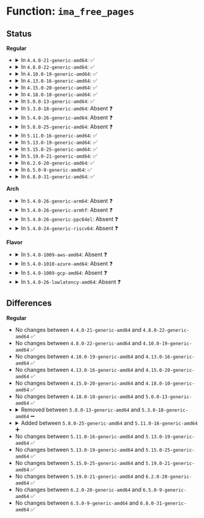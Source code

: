 # Function: <code>ima_free_pages</code>

## Status
<b>Regular</b>
<ul>
<li>
<details>
<summary>In <code>4.4.0-21-generic-amd64</code>: ✅</summary>

```c
void ima_free_pages(void * ptr, size_t size)
```

```json
{
  "name": "ima_free_pages",
  "collision_type": "Unique Static",
  "inline_type": "No",
  "funcs": [
    {
      "addr": 18446744071582612224,
      "name": "ima_free_pages",
      "external": false,
      "loc": "security/integrity/ima/ima_crypto.c:164",
      "file": "security/integrity/ima/ima_crypto.c",
      "inline": "seen, unknown",
      "caller_inline": [],
      "caller_func": [
        "security/integrity/ima/ima_crypto.c:ima_calc_file_hash_atfm",
        "security/integrity/ima/ima_crypto.c:ima_calc_file_hash_atfm",
        "security/integrity/ima/ima_crypto.c:ima_calc_file_hash_atfm",
        "security/integrity/ima/ima_crypto.c:ima_calc_file_hash_atfm"
      ]
    }
  ],
  "symbols": [
    {
      "addr": 18446744071582612224,
      "name": "ima_free_pages",
      "section": ".text",
      "bind": "STB_LOCAL",
      "size": 42
    }
  ]
}
```
</details>
</li>
<li>
<details>
<summary>In <code>4.8.0-22-generic-amd64</code>: ✅</summary>

```c
void ima_free_pages(void * ptr, size_t size)
```

```json
{
  "name": "ima_free_pages",
  "collision_type": "Unique Static",
  "inline_type": "No",
  "funcs": [
    {
      "addr": 18446744071582858720,
      "name": "ima_free_pages",
      "external": false,
      "loc": "security/integrity/ima/ima_crypto.c:164",
      "file": "security/integrity/ima/ima_crypto.c",
      "inline": "seen, unknown",
      "caller_inline": [],
      "caller_func": [
        "security/integrity/ima/ima_crypto.c:ima_calc_file_hash",
        "security/integrity/ima/ima_crypto.c:ima_calc_file_hash",
        "security/integrity/ima/ima_crypto.c:ima_calc_file_hash",
        "security/integrity/ima/ima_crypto.c:ima_calc_file_hash"
      ]
    }
  ],
  "symbols": [
    {
      "addr": 18446744071582858720,
      "name": "ima_free_pages",
      "section": ".text",
      "bind": "STB_LOCAL",
      "size": 42
    }
  ]
}
```
</details>
</li>
<li>
<details>
<summary>In <code>4.10.0-19-generic-amd64</code>: ✅</summary>

```c
void ima_free_pages(void * ptr, size_t size)
```

```json
{
  "name": "ima_free_pages",
  "collision_type": "Unique Static",
  "inline_type": "No",
  "funcs": [
    {
      "addr": 18446744071582955552,
      "name": "ima_free_pages",
      "external": false,
      "loc": "security/integrity/ima/ima_crypto.c:164",
      "file": "security/integrity/ima/ima_crypto.c",
      "inline": "seen, unknown",
      "caller_inline": [],
      "caller_func": [
        "security/integrity/ima/ima_crypto.c:ima_calc_file_hash",
        "security/integrity/ima/ima_crypto.c:ima_calc_file_hash",
        "security/integrity/ima/ima_crypto.c:ima_calc_file_hash",
        "security/integrity/ima/ima_crypto.c:ima_calc_file_hash"
      ]
    }
  ],
  "symbols": [
    {
      "addr": 18446744071582955552,
      "name": "ima_free_pages",
      "section": ".text",
      "bind": "STB_LOCAL",
      "size": 42
    }
  ]
}
```
</details>
</li>
<li>
<details>
<summary>In <code>4.13.0-16-generic-amd64</code>: ✅</summary>

```c
void ima_free_pages(void * ptr, size_t size)
```

```json
{
  "name": "ima_free_pages",
  "collision_type": "Unique Static",
  "inline_type": "No",
  "funcs": [
    {
      "addr": 18446744071583005504,
      "name": "ima_free_pages",
      "external": false,
      "loc": "security/integrity/ima/ima_crypto.c:164",
      "file": "security/integrity/ima/ima_crypto.c",
      "inline": "seen, unknown",
      "caller_inline": [],
      "caller_func": [
        "security/integrity/ima/ima_crypto.c:ima_calc_file_hash",
        "security/integrity/ima/ima_crypto.c:ima_calc_file_hash"
      ]
    }
  ],
  "symbols": [
    {
      "addr": 18446744071583005504,
      "name": "ima_free_pages",
      "section": ".text",
      "bind": "STB_LOCAL",
      "size": 43
    }
  ]
}
```
</details>
</li>
<li>
<details>
<summary>In <code>4.15.0-20-generic-amd64</code>: ✅</summary>

```c
void ima_free_pages(void * ptr, size_t size)
```

```json
{
  "name": "ima_free_pages",
  "collision_type": "Unique Static",
  "inline_type": "No",
  "funcs": [
    {
      "addr": 18446744071583169600,
      "name": "ima_free_pages",
      "external": false,
      "loc": "security/integrity/ima/ima_crypto.c:159",
      "file": "security/integrity/ima/ima_crypto.c",
      "inline": "seen, unknown",
      "caller_inline": [],
      "caller_func": [
        "security/integrity/ima/ima_crypto.c:ima_calc_file_hash",
        "security/integrity/ima/ima_crypto.c:ima_calc_file_hash",
        "security/integrity/ima/ima_crypto.c:ima_calc_file_hash",
        "security/integrity/ima/ima_crypto.c:ima_calc_file_hash"
      ]
    }
  ],
  "symbols": [
    {
      "addr": 18446744071583169600,
      "name": "ima_free_pages",
      "section": ".text",
      "bind": "STB_LOCAL",
      "size": 43
    }
  ]
}
```
</details>
</li>
<li>
<details>
<summary>In <code>4.18.0-10-generic-amd64</code>: ✅</summary>

```c
void ima_free_pages(void * ptr, size_t size)
```

```json
{
  "name": "ima_free_pages",
  "collision_type": "Unique Static",
  "inline_type": "No",
  "funcs": [
    {
      "addr": 18446744071583375904,
      "name": "ima_free_pages",
      "external": false,
      "loc": "security/integrity/ima/ima_crypto.c:161",
      "file": "security/integrity/ima/ima_crypto.c",
      "inline": "seen, unknown",
      "caller_inline": [],
      "caller_func": [
        "security/integrity/ima/ima_crypto.c:ima_calc_file_hash",
        "security/integrity/ima/ima_crypto.c:ima_calc_file_hash",
        "security/integrity/ima/ima_crypto.c:ima_calc_file_hash",
        "security/integrity/ima/ima_crypto.c:ima_calc_file_hash",
        "security/integrity/ima/ima_crypto.c:ima_calc_file_hash",
        "security/integrity/ima/ima_crypto.c:ima_calc_file_hash"
      ]
    }
  ],
  "symbols": [
    {
      "addr": 18446744071583375904,
      "name": "ima_free_pages",
      "section": ".text",
      "bind": "STB_LOCAL",
      "size": 42
    }
  ]
}
```
</details>
</li>
<li>
<details>
<summary>In <code>5.0.0-13-generic-amd64</code>: ✅</summary>

```c
void ima_free_pages(void * ptr, size_t size)
```

```json
{
  "name": "ima_free_pages",
  "collision_type": "Unique Static",
  "inline_type": "No",
  "funcs": [
    {
      "addr": 18446744071583494976,
      "name": "ima_free_pages",
      "external": false,
      "loc": "security/integrity/ima/ima_crypto.c:161",
      "file": "security/integrity/ima/ima_crypto.c",
      "inline": "seen, unknown",
      "caller_inline": [],
      "caller_func": [
        "security/integrity/ima/ima_crypto.c:ima_calc_file_hash",
        "security/integrity/ima/ima_crypto.c:ima_calc_file_hash",
        "security/integrity/ima/ima_crypto.c:ima_calc_file_hash",
        "security/integrity/ima/ima_crypto.c:ima_calc_file_hash",
        "security/integrity/ima/ima_crypto.c:ima_calc_file_hash",
        "security/integrity/ima/ima_crypto.c:ima_calc_file_hash"
      ]
    }
  ],
  "symbols": [
    {
      "addr": 18446744071583494976,
      "name": "ima_free_pages",
      "section": ".text",
      "bind": "STB_LOCAL",
      "size": 42
    }
  ]
}
```
</details>
</li>
<li>
<details>
<summary>In <code>5.3.0-18-generic-amd64</code>: Absent ❓</summary>

```json
{
  "name": "ima_free_pages",
  "collision_type": "Unique Static",
  "inline_type": "Full",
  "funcs": [
    {
      "addr": 18446744071583683658,
      "name": "ima_free_pages",
      "external": false,
      "loc": "security/integrity/ima/ima_crypto.c:158",
      "file": "security/integrity/ima/ima_crypto.c",
      "inline": "not declared, inlined",
      "caller_inline": [
        "security/integrity/ima/ima_crypto.c:ima_calc_file_hash_atfm",
        "security/integrity/ima/ima_crypto.c:ima_calc_file_hash_atfm",
        "security/integrity/ima/ima_crypto.c:ima_calc_file_hash_atfm",
        "security/integrity/ima/ima_crypto.c:ima_calc_file_hash_atfm"
      ],
      "caller_func": []
    }
  ],
  "symbols": []
}
```
</details>
</li>
<li>
<details>
<summary>In <code>5.4.0-26-generic-amd64</code>: Absent ❓</summary>

```json
{
  "name": "ima_free_pages",
  "collision_type": "Unique Static",
  "inline_type": "Full",
  "funcs": [
    {
      "addr": 18446744071583791106,
      "name": "ima_free_pages",
      "external": false,
      "loc": "security/integrity/ima/ima_crypto.c:158",
      "file": "security/integrity/ima/ima_crypto.c",
      "inline": "not declared, inlined",
      "caller_inline": [
        "security/integrity/ima/ima_crypto.c:ima_calc_file_hash_atfm",
        "security/integrity/ima/ima_crypto.c:ima_calc_file_hash_atfm",
        "security/integrity/ima/ima_crypto.c:ima_calc_file_hash_atfm",
        "security/integrity/ima/ima_crypto.c:ima_calc_file_hash_atfm"
      ],
      "caller_func": []
    }
  ],
  "symbols": []
}
```
</details>
</li>
<li>
<details>
<summary>In <code>5.8.0-25-generic-amd64</code>: Absent ❓</summary>

```json
{
  "name": "ima_free_pages",
  "collision_type": "Unique Static",
  "inline_type": "Full",
  "funcs": [
    {
      "addr": 18446744071584183498,
      "name": "ima_free_pages",
      "external": false,
      "loc": "security/integrity/ima/ima_crypto.c:282",
      "file": "security/integrity/ima/ima_crypto.c",
      "inline": "not declared, inlined",
      "caller_inline": [
        "security/integrity/ima/ima_crypto.c:ima_calc_file_hash_atfm",
        "security/integrity/ima/ima_crypto.c:ima_calc_file_hash_atfm",
        "security/integrity/ima/ima_crypto.c:ima_calc_file_hash_atfm",
        "security/integrity/ima/ima_crypto.c:ima_calc_file_hash_atfm"
      ],
      "caller_func": []
    }
  ],
  "symbols": []
}
```
</details>
</li>
<li>
<details>
<summary>In <code>5.11.0-16-generic-amd64</code>: ✅</summary>

```c
void ima_free_pages(void * ptr, size_t size)
```

```json
{
  "name": "ima_free_pages",
  "collision_type": "Unique Static",
  "inline_type": "No",
  "funcs": [
    {
      "addr": 18446744071584299600,
      "name": "ima_free_pages",
      "external": false,
      "loc": "security/integrity/ima/ima_crypto.c:282",
      "file": "security/integrity/ima/ima_crypto.c",
      "inline": "seen, unknown",
      "caller_inline": [],
      "caller_func": [
        "security/integrity/ima/ima_crypto.c:ima_calc_file_hash_atfm",
        "security/integrity/ima/ima_crypto.c:ima_calc_file_hash_atfm",
        "security/integrity/ima/ima_crypto.c:ima_calc_file_hash_atfm",
        "security/integrity/ima/ima_crypto.c:ima_calc_file_hash_atfm"
      ]
    }
  ],
  "symbols": [
    {
      "addr": 18446744071584299600,
      "name": "ima_free_pages",
      "section": ".text",
      "bind": "STB_LOCAL",
      "size": 42
    }
  ]
}
```
</details>
</li>
<li>
<details>
<summary>In <code>5.13.0-19-generic-amd64</code>: ✅</summary>

```c
void ima_free_pages(void * ptr, size_t size)
```

```json
{
  "name": "ima_free_pages",
  "collision_type": "Unique Static",
  "inline_type": "No",
  "funcs": [
    {
      "addr": 18446744071584333984,
      "name": "ima_free_pages",
      "external": false,
      "loc": "security/integrity/ima/ima_crypto.c:282",
      "file": "security/integrity/ima/ima_crypto.c",
      "inline": "seen, unknown",
      "caller_inline": [],
      "caller_func": [
        "security/integrity/ima/ima_crypto.c:ima_calc_file_hash_atfm",
        "security/integrity/ima/ima_crypto.c:ima_calc_file_hash_atfm",
        "security/integrity/ima/ima_crypto.c:ima_calc_file_hash_atfm",
        "security/integrity/ima/ima_crypto.c:ima_calc_file_hash_atfm"
      ]
    }
  ],
  "symbols": [
    {
      "addr": 18446744071584333984,
      "name": "ima_free_pages",
      "section": ".text",
      "bind": "STB_LOCAL",
      "size": 42
    }
  ]
}
```
</details>
</li>
<li>
<details>
<summary>In <code>5.15.0-25-generic-amd64</code>: ✅</summary>

```c
void ima_free_pages(void * ptr, size_t size)
```

```json
{
  "name": "ima_free_pages",
  "collision_type": "Unique Static",
  "inline_type": "No",
  "funcs": [
    {
      "addr": 18446744071584722304,
      "name": "ima_free_pages",
      "external": false,
      "loc": "security/integrity/ima/ima_crypto.c:282",
      "file": "security/integrity/ima/ima_crypto.c",
      "inline": "seen, unknown",
      "caller_inline": [],
      "caller_func": [
        "security/integrity/ima/ima_crypto.c:ima_calc_file_hash_atfm",
        "security/integrity/ima/ima_crypto.c:ima_calc_file_hash_atfm",
        "security/integrity/ima/ima_crypto.c:ima_calc_file_hash_atfm",
        "security/integrity/ima/ima_crypto.c:ima_calc_file_hash_atfm"
      ]
    }
  ],
  "symbols": [
    {
      "addr": 18446744071584722304,
      "name": "ima_free_pages",
      "section": ".text",
      "bind": "STB_LOCAL",
      "size": 42
    }
  ]
}
```
</details>
</li>
<li>
<details>
<summary>In <code>5.19.0-21-generic-amd64</code>: ✅</summary>

```c
void ima_free_pages(void * ptr, size_t size)
```

```json
{
  "name": "ima_free_pages",
  "collision_type": "Unique Static",
  "inline_type": "No",
  "funcs": [
    {
      "addr": 18446744071585397648,
      "name": "ima_free_pages",
      "external": false,
      "loc": "security/integrity/ima/ima_crypto.c:283",
      "file": "security/integrity/ima/ima_crypto.c",
      "inline": "seen, unknown",
      "caller_inline": [],
      "caller_func": [
        "security/integrity/ima/ima_crypto.c:ima_calc_file_hash_atfm",
        "security/integrity/ima/ima_crypto.c:ima_calc_file_hash_atfm",
        "security/integrity/ima/ima_crypto.c:ima_calc_file_hash_atfm",
        "security/integrity/ima/ima_crypto.c:ima_calc_file_hash_atfm"
      ]
    }
  ],
  "symbols": [
    {
      "addr": 18446744071585397648,
      "name": "ima_free_pages",
      "section": ".text",
      "bind": "STB_LOCAL",
      "size": 62
    }
  ]
}
```
</details>
</li>
<li>
<details>
<summary>In <code>6.2.0-20-generic-amd64</code>: ✅</summary>

```c
void ima_free_pages(void * ptr, size_t size)
```

```json
{
  "name": "ima_free_pages",
  "collision_type": "Unique Static",
  "inline_type": "No",
  "funcs": [
    {
      "addr": 18446744071586150800,
      "name": "ima_free_pages",
      "external": false,
      "loc": "security/integrity/ima/ima_crypto.c:283",
      "file": "security/integrity/ima/ima_crypto.c",
      "inline": "seen, unknown",
      "caller_inline": [],
      "caller_func": [
        "security/integrity/ima/ima_crypto.c:ima_calc_file_hash_atfm",
        "security/integrity/ima/ima_crypto.c:ima_calc_file_hash_atfm",
        "security/integrity/ima/ima_crypto.c:ima_calc_file_hash_atfm",
        "security/integrity/ima/ima_crypto.c:ima_calc_file_hash_atfm"
      ]
    }
  ],
  "symbols": [
    {
      "addr": 18446744071586150800,
      "name": "ima_free_pages",
      "section": ".text",
      "bind": "STB_LOCAL",
      "size": 62
    }
  ]
}
```
</details>
</li>
<li>
<details>
<summary>In <code>6.5.0-9-generic-amd64</code>: ✅</summary>

```c
void ima_free_pages(void * ptr, size_t size)
```

```json
{
  "name": "ima_free_pages",
  "collision_type": "Unique Static",
  "inline_type": "No",
  "funcs": [
    {
      "addr": 18446744071586389008,
      "name": "ima_free_pages",
      "external": false,
      "loc": "security/integrity/ima/ima_crypto.c:283",
      "file": "security/integrity/ima/ima_crypto.c",
      "inline": "seen, unknown",
      "caller_inline": [],
      "caller_func": [
        "security/integrity/ima/ima_crypto.c:ima_calc_file_hash_atfm",
        "security/integrity/ima/ima_crypto.c:ima_calc_file_hash_atfm",
        "security/integrity/ima/ima_crypto.c:ima_calc_file_hash_atfm",
        "security/integrity/ima/ima_crypto.c:ima_calc_file_hash_atfm"
      ]
    }
  ],
  "symbols": [
    {
      "addr": 18446744071586389008,
      "name": "ima_free_pages",
      "section": ".text",
      "bind": "STB_LOCAL",
      "size": 62
    }
  ]
}
```
</details>
</li>
<li>
<details>
<summary>In <code>6.8.0-31-generic-amd64</code>: ✅</summary>

```c
void ima_free_pages(void * ptr, size_t size)
```

```json
{
  "name": "ima_free_pages",
  "collision_type": "Unique Static",
  "inline_type": "No",
  "funcs": [
    {
      "addr": 18446744071586653744,
      "name": "ima_free_pages",
      "external": false,
      "loc": "security/integrity/ima/ima_crypto.c:283",
      "file": "security/integrity/ima/ima_crypto.c",
      "inline": "seen, unknown",
      "caller_inline": [],
      "caller_func": [
        "security/integrity/ima/ima_crypto.c:ima_calc_file_hash_atfm",
        "security/integrity/ima/ima_crypto.c:ima_calc_file_hash_atfm",
        "security/integrity/ima/ima_crypto.c:ima_calc_file_hash_atfm",
        "security/integrity/ima/ima_crypto.c:ima_calc_file_hash_atfm"
      ]
    }
  ],
  "symbols": [
    {
      "addr": 18446744071586653744,
      "name": "ima_free_pages",
      "section": ".text",
      "bind": "STB_LOCAL",
      "size": 62
    }
  ]
}
```
</details>
</li>
</ul>
<b>Arch</b>
<ul>
<li>
<details>
<summary>In <code>5.4.0-26-generic-arm64</code>: Absent ❓</summary>

```json
{
  "name": "ima_free_pages",
  "collision_type": "Unique Static",
  "inline_type": "Full",
  "funcs": [
    {
      "addr": 18446603336495594404,
      "name": "ima_free_pages",
      "external": false,
      "loc": "security/integrity/ima/ima_crypto.c:158",
      "file": "security/integrity/ima/ima_crypto.c",
      "inline": "not declared, inlined",
      "caller_inline": [
        "security/integrity/ima/ima_crypto.c:ima_calc_file_hash_atfm",
        "security/integrity/ima/ima_crypto.c:ima_calc_file_hash_atfm",
        "security/integrity/ima/ima_crypto.c:ima_calc_file_hash_atfm",
        "security/integrity/ima/ima_crypto.c:ima_calc_file_hash_atfm"
      ],
      "caller_func": []
    }
  ],
  "symbols": []
}
```
</details>
</li>
<li>
<details>
<summary>In <code>5.4.0-26-generic-armhf</code>: Absent ❓</summary>

```json
{
  "name": "ima_free_pages",
  "collision_type": "Unique Static",
  "inline_type": "Full",
  "funcs": [
    {
      "addr": 3228955300,
      "name": "ima_free_pages",
      "external": false,
      "loc": "security/integrity/ima/ima_crypto.c:158",
      "file": "security/integrity/ima/ima_crypto.c",
      "inline": "not declared, inlined",
      "caller_inline": [
        "security/integrity/ima/ima_crypto.c:ima_calc_file_hash_atfm",
        "security/integrity/ima/ima_crypto.c:ima_calc_file_hash_atfm",
        "security/integrity/ima/ima_crypto.c:ima_calc_file_hash_atfm",
        "security/integrity/ima/ima_crypto.c:ima_calc_file_hash_atfm"
      ],
      "caller_func": []
    }
  ],
  "symbols": []
}
```
</details>
</li>
<li>
<details>
<summary>In <code>5.4.0-26-generic-ppc64el</code>: Absent ❓</summary>

```json
{
  "name": "ima_free_pages",
  "collision_type": "Unique Static",
  "inline_type": "Full",
  "funcs": [
    {
      "addr": 13835058055289697056,
      "name": "ima_free_pages",
      "external": false,
      "loc": "security/integrity/ima/ima_crypto.c:158",
      "file": "security/integrity/ima/ima_crypto.c",
      "inline": "not declared, inlined",
      "caller_inline": [
        "security/integrity/ima/ima_crypto.c:ima_calc_file_hash_atfm",
        "security/integrity/ima/ima_crypto.c:ima_calc_file_hash_atfm",
        "security/integrity/ima/ima_crypto.c:ima_calc_file_hash_atfm",
        "security/integrity/ima/ima_crypto.c:ima_calc_file_hash_atfm"
      ],
      "caller_func": []
    }
  ],
  "symbols": []
}
```
</details>
</li>
<li>
<details>
<summary>In <code>5.4.0-24-generic-riscv64</code>: Absent ❓</summary>

```json
{
  "name": "ima_free_pages",
  "collision_type": "Unique Static",
  "inline_type": "Full",
  "funcs": [
    {
      "addr": 18446743936274757774,
      "name": "ima_free_pages",
      "external": false,
      "loc": "security/integrity/ima/ima_crypto.c:158",
      "file": "security/integrity/ima/ima_crypto.c",
      "inline": "not declared, inlined",
      "caller_inline": [
        "security/integrity/ima/ima_crypto.c:ima_calc_file_hash_atfm",
        "security/integrity/ima/ima_crypto.c:ima_calc_file_hash_atfm",
        "security/integrity/ima/ima_crypto.c:ima_calc_file_hash_atfm",
        "security/integrity/ima/ima_crypto.c:ima_calc_file_hash_atfm"
      ],
      "caller_func": []
    }
  ],
  "symbols": []
}
```
</details>
</li>
</ul>
<b>Flavor</b>
<ul>
<li>
<details>
<summary>In <code>5.4.0-1009-aws-amd64</code>: Absent ❓</summary>

```json
{
  "name": "ima_free_pages",
  "collision_type": "Unique Static",
  "inline_type": "Full",
  "funcs": [
    {
      "addr": 18446744071583759842,
      "name": "ima_free_pages",
      "external": false,
      "loc": "security/integrity/ima/ima_crypto.c:158",
      "file": "security/integrity/ima/ima_crypto.c",
      "inline": "not declared, inlined",
      "caller_inline": [
        "security/integrity/ima/ima_crypto.c:ima_calc_file_hash_atfm",
        "security/integrity/ima/ima_crypto.c:ima_calc_file_hash_atfm",
        "security/integrity/ima/ima_crypto.c:ima_calc_file_hash_atfm",
        "security/integrity/ima/ima_crypto.c:ima_calc_file_hash_atfm"
      ],
      "caller_func": []
    }
  ],
  "symbols": []
}
```
</details>
</li>
<li>
<details>
<summary>In <code>5.4.0-1010-azure-amd64</code>: Absent ❓</summary>

```json
{
  "name": "ima_free_pages",
  "collision_type": "Unique Static",
  "inline_type": "Full",
  "funcs": [
    {
      "addr": 18446744071583696898,
      "name": "ima_free_pages",
      "external": false,
      "loc": "security/integrity/ima/ima_crypto.c:158",
      "file": "security/integrity/ima/ima_crypto.c",
      "inline": "not declared, inlined",
      "caller_inline": [
        "security/integrity/ima/ima_crypto.c:ima_calc_file_hash_atfm",
        "security/integrity/ima/ima_crypto.c:ima_calc_file_hash_atfm",
        "security/integrity/ima/ima_crypto.c:ima_calc_file_hash_atfm",
        "security/integrity/ima/ima_crypto.c:ima_calc_file_hash_atfm"
      ],
      "caller_func": []
    }
  ],
  "symbols": []
}
```
</details>
</li>
<li>
<details>
<summary>In <code>5.4.0-1009-gcp-amd64</code>: Absent ❓</summary>

```json
{
  "name": "ima_free_pages",
  "collision_type": "Unique Static",
  "inline_type": "Full",
  "funcs": [
    {
      "addr": 18446744071583743602,
      "name": "ima_free_pages",
      "external": false,
      "loc": "security/integrity/ima/ima_crypto.c:158",
      "file": "security/integrity/ima/ima_crypto.c",
      "inline": "not declared, inlined",
      "caller_inline": [
        "security/integrity/ima/ima_crypto.c:ima_calc_file_hash_atfm",
        "security/integrity/ima/ima_crypto.c:ima_calc_file_hash_atfm",
        "security/integrity/ima/ima_crypto.c:ima_calc_file_hash_atfm",
        "security/integrity/ima/ima_crypto.c:ima_calc_file_hash_atfm"
      ],
      "caller_func": []
    }
  ],
  "symbols": []
}
```
</details>
</li>
<li>
<details>
<summary>In <code>5.4.0-26-lowlatency-amd64</code>: Absent ❓</summary>

```json
{
  "name": "ima_free_pages",
  "collision_type": "Unique Static",
  "inline_type": "Full",
  "funcs": [
    {
      "addr": 18446744071583844546,
      "name": "ima_free_pages",
      "external": false,
      "loc": "security/integrity/ima/ima_crypto.c:158",
      "file": "security/integrity/ima/ima_crypto.c",
      "inline": "not declared, inlined",
      "caller_inline": [
        "security/integrity/ima/ima_crypto.c:ima_calc_file_hash_atfm",
        "security/integrity/ima/ima_crypto.c:ima_calc_file_hash_atfm",
        "security/integrity/ima/ima_crypto.c:ima_calc_file_hash_atfm",
        "security/integrity/ima/ima_crypto.c:ima_calc_file_hash_atfm"
      ],
      "caller_func": []
    }
  ],
  "symbols": []
}
```
</details>
</li>
</ul>

## Differences
<b>Regular</b>
<ul>
<li>
No changes between <code>4.4.0-21-generic-amd64</code> and <code>4.8.0-22-generic-amd64</code> ✅
</li>
<li>
No changes between <code>4.8.0-22-generic-amd64</code> and <code>4.10.0-19-generic-amd64</code> ✅
</li>
<li>
No changes between <code>4.10.0-19-generic-amd64</code> and <code>4.13.0-16-generic-amd64</code> ✅
</li>
<li>
No changes between <code>4.13.0-16-generic-amd64</code> and <code>4.15.0-20-generic-amd64</code> ✅
</li>
<li>
No changes between <code>4.15.0-20-generic-amd64</code> and <code>4.18.0-10-generic-amd64</code> ✅
</li>
<li>
No changes between <code>4.18.0-10-generic-amd64</code> and <code>5.0.0-13-generic-amd64</code> ✅
</li>
<li>
<details>
<summary>Removed between <code>5.0.0-13-generic-amd64</code> and <code>5.3.0-18-generic-amd64</code> ➖</summary>

```c
void ima_free_pages(void * ptr, size_t size)
```
</details>
</li>
<li>
<details>
<summary>Added between <code>5.8.0-25-generic-amd64</code> and <code>5.11.0-16-generic-amd64</code> ➕</summary>

```c
void ima_free_pages(void * ptr, size_t size)
```
</details>
</li>
<li>
No changes between <code>5.11.0-16-generic-amd64</code> and <code>5.13.0-19-generic-amd64</code> ✅
</li>
<li>
No changes between <code>5.13.0-19-generic-amd64</code> and <code>5.15.0-25-generic-amd64</code> ✅
</li>
<li>
No changes between <code>5.15.0-25-generic-amd64</code> and <code>5.19.0-21-generic-amd64</code> ✅
</li>
<li>
No changes between <code>5.19.0-21-generic-amd64</code> and <code>6.2.0-20-generic-amd64</code> ✅
</li>
<li>
No changes between <code>6.2.0-20-generic-amd64</code> and <code>6.5.0-9-generic-amd64</code> ✅
</li>
<li>
No changes between <code>6.5.0-9-generic-amd64</code> and <code>6.8.0-31-generic-amd64</code> ✅
</li>
</ul>
